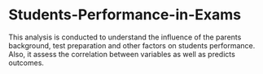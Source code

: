 # Students-Performance-in-Exams
This analysis is conducted to understand the influence of the parents background, test preparation and other factors on students performance. Also, it assess the correlation between variables as well as predicts outcomes.
